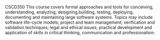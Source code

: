 CSCD350
This course covers formal approaches and tools for conceiving, understanding, analyzing, designing,building, testing, deploying, documenting and maintaining large software systems. Topics may include software life-cycle models; project and team management; verification and validation techniques; legal and ethical issues; practical development and application of skills in critical thinking, communication and professionalism.
